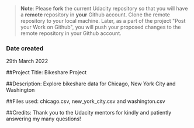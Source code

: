 >**Note**: Please **fork** the current Udacity repository so that you will have a **remote** repository in **your** Github account. Clone the remote repository to your local machine. Later, as a part of the project "Post your Work on Github", you will push your proposed changes to the remote repository in your Github account.

### Date created
29th March 2022

##Project Title:
Bikeshare Project

##Description:
Explore bikeshare data for Chicago, New York City and Washington

##Files used:
chicago.csv, new_york_city.csv and washington.csv

##Credits:
Thank you to the Udacity mentors for kindly and patiently answering my many questions!
